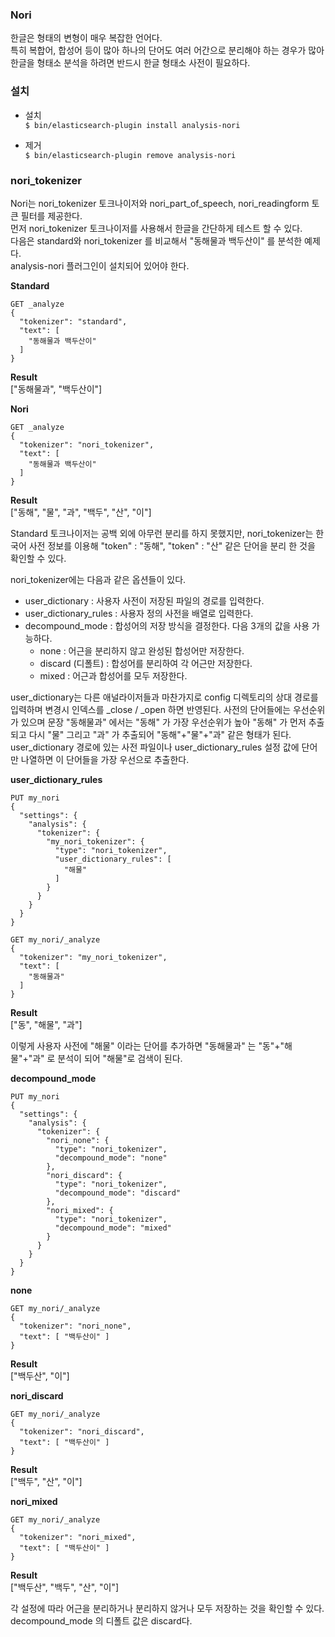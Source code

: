 ### Nori
한글은 형태의 변형이 매우 복잡한 언어다.  
특히 복합어, 합성어 등이 많아 하나의 단어도 여러 어간으로 분리해야 하는 경우가 많아 한글을 형태소 분석을 하려면 반드시 한글 형태소 사전이 필요하다.

### 설치
* 설치  
`$ bin/elasticsearch-plugin install analysis-nori`  

* 제거  
`$ bin/elasticsearch-plugin remove analysis-nori`

### nori_tokenizer
Nori는 nori_tokenizer 토크나이저와 nori_part_of_speech, nori_readingform 토큰 필터를 제공한다.  
먼저 nori_tokenizer 토크나이저를 사용해서 한글을 간단하게 테스트 할 수 있다.  
다음은 standard와 nori_tokenizer 를 비교해서 "동해물과 백두산이" 를 분석한 예제다.  
analysis-nori 플러그인이 설치되어 있어야 한다.

**Standard**
```
GET _analyze
{
  "tokenizer": "standard",
  "text": [
    "동해물과 백두산이"
  ]
}
```

**Result**  
["동해물과", "백두산이"]

**Nori**
```
GET _analyze
{
  "tokenizer": "nori_tokenizer",
  "text": [
    "동해물과 백두산이"
  ]
}
```

**Result**  
["동해", "물", "과", "백두", "산", "이"]  

Standard 토크나이저는 공백 외에 아무런 분리를 하지 못했지만, nori_tokenizer는 한국어 사전 정보를 이용해 "token" : "동해", "token" : "산" 같은 단어을 분리 한 것을 확인할 수 있다.  

nori_tokenizer에는 다음과 같은 옵션들이 있다.  

* user_dictionary : 사용자 사전이 저장된 파일의 경로를 입력한다. 
* user_dictionary_rules : 사용자 정의 사전을 배열로 입력한다. 
* decompound_mode : 합성어의 저장 방식을 결정한다. 다음 3개의 값을 사용 가능하다. 
  * none : 어근을 분리하지 않고 완성된 합성어만 저장한다. 
  * discard (디폴트) : 합성어를 분리하여 각 어근만 저장한다. 
  * mixed : 어근과 합성어를 모두 저장한다.  

user_dictionary는 다른 애널라이저들과 마찬가지로 config 디렉토리의 상대 경로를 입력하며 변경시 인덱스를 _close / _open 하면 반영된다. 
사전의 단어들에는 우선순위가 있으며 문장 "동해물과" 에서는 "동해" 가 가장 우선순위가 높아 "동해" 가 먼저 추출되고 다시 "물" 그리고 "과" 가 추출되어 "동해"+"물"+"과" 같은 형태가 된다. 
user_dictionary 경로에 있는 사전 파일이나 user_dictionary_rules 설정 값에 단어만 나열하면 이 단어들을 가장 우선으로 추출한다.  

**user_dictionary_rules**
```
PUT my_nori
{
  "settings": {
    "analysis": {
      "tokenizer": {
        "my_nori_tokenizer": {
          "type": "nori_tokenizer",
          "user_dictionary_rules": [
            "해물"
          ]
        }
      }
    }
  }
}
```

```
GET my_nori/_analyze
{
  "tokenizer": "my_nori_tokenizer",
  "text": [
    "동해물과"
  ]
}
```

**Result**  
["동", "해물", "과"]  

이렇게 사용자 사전에 "해물" 이라는 단어를 추가하면 "동해물과" 는 "동"+"해물"+"과" 로 분석이 되어 "해물"로 검색이 된다.  

**decompound_mode**
```
PUT my_nori
{
  "settings": {
    "analysis": {
      "tokenizer": {
        "nori_none": {
          "type": "nori_tokenizer",
          "decompound_mode": "none"
        },
        "nori_discard": {
          "type": "nori_tokenizer",
          "decompound_mode": "discard"
        },
        "nori_mixed": {
          "type": "nori_tokenizer",
          "decompound_mode": "mixed"
        }
      }
    }
  }
}
```

**none**
```
GET my_nori/_analyze
{
  "tokenizer": "nori_none",
  "text": [ "백두산이" ]
}
```

**Result**  
["백두산", "이"]  

**nori_discard**  
```
GET my_nori/_analyze
{
  "tokenizer": "nori_discard",
  "text": [ "백두산이" ]
}
```  

**Result**  
["백두", "산", "이"]  

**nori_mixed**  
```
GET my_nori/_analyze
{
  "tokenizer": "nori_mixed",
  "text": [ "백두산이" ]
}
```  

**Result**  
["백두산", "백두", "산", "이"]  

각 설정에 따라 어근을 분리하거나 분리하지 않거나 모두 저장하는 것을 확인할 수 있다.  
decompound_mode 의 디폴트 값은 discard다.